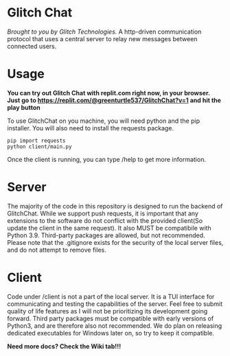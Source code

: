 # Glitch Chat
*Brought to you by Glitch Technologies.*
A http-driven communication protocol that uses a central server to relay new messages between connected users.

# Usage
**You can try out Glitch Chat with replit.com right now, in your browser. Just go to
https://replit.com/@greenturtle537/GlitchChat?v=1
and hit the play button**

To use GlitchChat on you machine, you will need python and the pip installer. You will also need to install the requests package.

```
pip import requests
python client/main.py
```
Once the client is running, you can type /help to get more information.



# Server
The majority of the code in this repository is designed to run the backend of GlitchChat. 
While we support push requests, it is important that any extensions to the software do not conflict with the provided client(So update the client in the same request). 
It also MUST be compatibile with Python 3.9. Third-party packages are allowed, but not recommended.
Please note that the .gitignore exists for the security of the local server files, and do not attempt to remove files.

# Client
Code under /client is not a part of the local server. 
It is a TUI interface for communicating and testing the capabilities of the server. 
Feel free to submit quality of life features as I will not be prioritizing its development going forward. 
Third party packages must be compatible with early versions of Python3, and are therefore also not recommended.
We do plan on releasing dedicated executables for Windows later on, so try to keep it compatible.

**Need more docs? Check the Wiki tab!!!**
